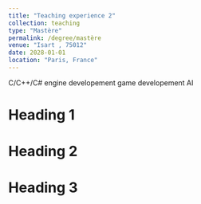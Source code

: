 ```yaml
---
title: "Teaching experience 2"
collection: teaching
type: "Mastère"
permalink: /degree/mastère
venue: "Isart , 75012"
date: 2028-01-01
location: "Paris, France"
---
```


C/C++/C#
engine developement
game developement
AI

Heading 1
======

Heading 2
======

Heading 3
======
